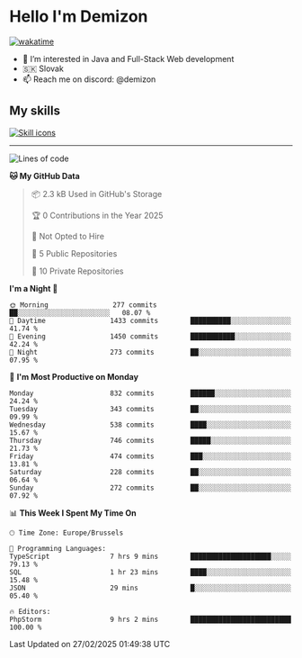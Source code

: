 # Hello I'm Demizon
[![wakatime](https://wakatime.com/badge/user/6ad1949f-d6d7-44f9-9eee-c35e54cc499b.svg)](https://wakatime.com/@6ad1949f-d6d7-44f9-9eee-c35e54cc499b)
- 👀 I’m interested in Java and Full-Stack Web development
- 🇸🇰 Slovak
- 📫 Reach me on discord: @demizon

## My skills
[![Skill icons](https://skillicons.dev/icons?i=java,js,ts,html,css,react,nextjs,tailwind,supabase,py,git,docker,linux,mysql,postgres,mongo&theme=dark)](https://github.com/Demizon3433)

---

<!--START_SECTION:waka-->
![Lines of code](https://img.shields.io/badge/From%20Hello%20World%20I%27ve%20Written-1.1%20million%20lines%20of%20code-blue)

**🐱 My GitHub Data** 

> 📦 2.3 kB Used in GitHub's Storage 
 > 
> 🏆 0 Contributions in the Year 2025
 > 
> 🚫 Not Opted to Hire
 > 
> 📜 5 Public Repositories 
 > 
> 🔑 10 Private Repositories 
 > 
**I'm a Night 🦉** 

```text
🌞 Morning                277 commits         ██░░░░░░░░░░░░░░░░░░░░░░░   08.07 % 
🌆 Daytime                1433 commits        ██████████░░░░░░░░░░░░░░░   41.74 % 
🌃 Evening                1450 commits        ███████████░░░░░░░░░░░░░░   42.24 % 
🌙 Night                  273 commits         ██░░░░░░░░░░░░░░░░░░░░░░░   07.95 % 
```
📅 **I'm Most Productive on Monday** 

```text
Monday                   832 commits         ██████░░░░░░░░░░░░░░░░░░░   24.24 % 
Tuesday                  343 commits         ██░░░░░░░░░░░░░░░░░░░░░░░   09.99 % 
Wednesday                538 commits         ████░░░░░░░░░░░░░░░░░░░░░   15.67 % 
Thursday                 746 commits         █████░░░░░░░░░░░░░░░░░░░░   21.73 % 
Friday                   474 commits         ███░░░░░░░░░░░░░░░░░░░░░░   13.81 % 
Saturday                 228 commits         ██░░░░░░░░░░░░░░░░░░░░░░░   06.64 % 
Sunday                   272 commits         ██░░░░░░░░░░░░░░░░░░░░░░░   07.92 % 
```


📊 **This Week I Spent My Time On** 

```text
🕑︎ Time Zone: Europe/Brussels

💬 Programming Languages: 
TypeScript               7 hrs 9 mins        ████████████████████░░░░░   79.13 % 
SQL                      1 hr 23 mins        ████░░░░░░░░░░░░░░░░░░░░░   15.48 % 
JSON                     29 mins             █░░░░░░░░░░░░░░░░░░░░░░░░   05.40 % 

🔥 Editors: 
PhpStorm                 9 hrs 2 mins        █████████████████████████   100.00 % 
```


 Last Updated on 27/02/2025 01:49:38 UTC
<!--END_SECTION:waka-->
